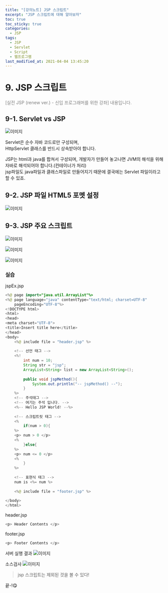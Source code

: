 ```yaml
---
title: "[강의노트] JSP 스크립트"
excerpt: "JSP 스크립트에 대해 알아보자"
toc: true
toc_sticky: true
categories:
  - JSP
tags:
  - JSP
  - Servlet
  - Script
  - 웹프로그램
last_modified_at: 2021-04-04 13:45:20
---
```


# 9. JSP 스크립트
<span style="color:grey">[실전 JSP (renew ver.) - 신입 프로그래머를 위한 강좌] 내용입니다.</span> 

## 9-1. Servlet vs JSP
![이미지](/assets/images/JSP&Servlet/실전JSP/9강/9강_1.png)

Servlet은 순수 자바 코드로만 구성되며,  
HttpServlet 클래스를 반드시 상속받아야 합니다.  

JSP는 html과 java를 합쳐서 구성되며,
개발자가 만들어 놓고나면 JVM의 해석을 위해 자바로 해석되어야 합니다.(컨테이너가 처리)  
jsp파일도 java파일과 클래스파일로 만들어지기 때문에 결국에는 Servlet 파일이라고 할 수 있죠. 

## 9-2. JSP 파일 HTML5 포멧 설정
![이미지](/assets/images/JSP&Servlet/실전JSP/9강/9강_2.png)

## 9-3. JSP 주요 스크립트
![이미지](/assets/images/JSP&Servlet/실전JSP/9강/9강_3.png)

![이미지](/assets/images/JSP&Servlet/실전JSP/9강/9강_4.png)

![이미지](/assets/images/JSP&Servlet/실전JSP/9강/9강_5.png)

### 실습

jspEx.jsp
```java
<%@ page import="java.util.ArrayList"%>
<%@ page language="java" contentType="text/html; charset=UTF-8"
	pageEncoding="UTF-8"%>
<!DOCTYPE html>
<html>
<head>
<meta charset="UTF-8">
<title>Insert title here</title>
</head>
<body>
	<%@ include file = "header.jsp" %>
	
	<!-- 선언 태그 -->
	<%!
		int num = 10;
		String str = "jsp";
		ArrayList<String> list = new ArrayList<String>();
		
		public void jspMethod(){
			System.out.println("-- jspMethod() --");
		}
	%>
	<!-- 주석태그 -->
	<!-- 여기는 주석 입니다. -->
	<%-- Hello JSP World! --%>
	
	<!-- 스크립트릿 태그 -->
	<%
		if(num > 0){
	%>
	<p> num > 0 </p>
	<%
		}else{
	%>
	<p> num <= 0 </p>
	<%
		}
	%>
	
	<!-- 표현식 태그 -->
	num is <%= num %>
	
	<%@ include file = "footer.jsp" %>
	
</body>
</html>
```

header.jsp
```java
<p> Header Contents </p>
```

footer.jsp
```java
<p> Footer Contents </p>
```

서버 실행 결과
![이미지](/assets/images/JSP&Servlet/실전JSP/9강/9강_6.png)

소스검사
![이미지](/assets/images/JSP&Servlet/실전JSP/9강/9강_7.png)

>jsp 스크립트는 제외된 것을 볼 수 있다!

끝-!😋
